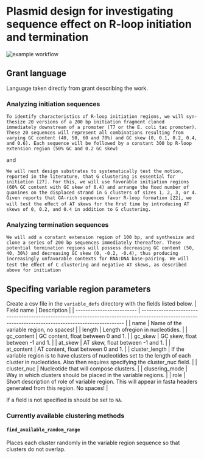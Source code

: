 # Plasmid design for investigating sequence effect on R-loop initiation and termination

![example workflow](https://github.com/ethanholleman/plasmid-design/actions/workflows/tests.yml/badge.svg)

## Grant language

Language taken directly from grant describing the work.

### Analyzing initiation sequences

```
To identify characteristics of R-loop initiation regions, we will syn-thesize 20 versions of a 200 bp initiation fragment cloned
immediately downstream of a promoter (T7 or the E. coli tac promoter). These 20 sequences will represent all combinations resulting from varying GC content (40, 50, 60 and 70%) and GC skew (0, 0.1, 0.2, 0.4, and 0.6). Each sequence will be followed by a constant 300 bp R-loop extension region (50% GC and 0.2 GC skew)
```

and


```
We will next design substrates to systematically test the notion, reported in the literature, that G clustering is essential for initiation [27]. For this, we will use favorable initiation regions (60% GC content with GC skew of 0.4) and arrange the ﬁxed number of guanines on the displaced strand in G clusters of sizes 1, 2, 3, or 4. Given reports that GA-rich sequences favor R-loop formation [22], we will test the eﬀect of AT skews for the ﬁrst time by introducing AT skews of 0, 0.2, and 0.4 in addition to G clustering.
```

### Analyzing termination sequences

```
We will add a constant extension region of 100 bp, and synthesize and clone a series of 200 bp sequences immediately thereafter. These potential termination regions will possess decreasing GC content (50, 40, 30%) and decreasing GC skew (0, -0.2, -0.4), thus producing increasingly unfavorable contexts for RNA:DNA base-pairing. We will test the eﬀect of C clustering and negative AT skews, as described above for initiation
```


## Specifing variable region parameters

Create a csv file in the `variable_defs` directory with the fields listed below.
| Field name                |       Description                                                                                                                                       |
| ------------------------- | -----------------------------------------------------------------------------------------------------------------------------------------------------   |
| name                      | Name of the variable region, no spaces!                                                                                                                 |
| length                    | Length ofregion in nucleotides.  |
| gc_content                | GC content, float between 0 and 1. |
| gc_skew                   | GC skew, float between -1 and 1. |
| at_skew                   | AT skew, float between -1 and 1. |
| at_content                | AT content, float between 0 and 1. |
| cluster_length            | If the variable region is to have clusters of nucleotides set to the length of each cluster in nucleotides. Also then requires specifying the cluster_nuc field. |
| cluster_nuc               | Nucleotide that will compose clusters. |
| clusering_mode            | Way in which clusters should be placed in the variable regions.  |
| role                      | Short description of role of variable region. This will appear in fasta headers generated from this region. No spaces!                                  |

If a field is not specified is should be set to `NA`.

### Currently available clustering methods

#### `find_available_random_range`

Places each cluster randomly in the variable region sequence so that clusters
do not overlap.